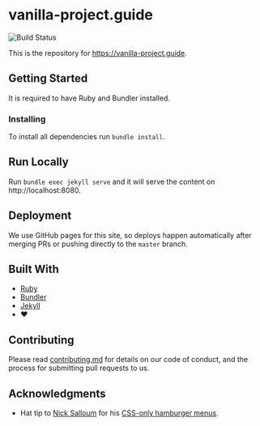 # vanilla-project.guide

![Build Status](https://circleci.com/gh/vanilla-project/vanilla-project.github.io/tree/master.svg?style=shield&circle-token=72581d4da0c51739f251af0eeb1569c7e1fd33dd)

This is the repository for https://vanilla-project.guide.


## Getting Started

It is required to have Ruby and Bundler installed.


### Installing

To install all dependencies run `bundle install`.


## Run Locally

Run `bundle exec jekyll serve` and it will serve the content on http://localhost:8080.


## Deployment

We use GitHub pages for this site, so deploys happen automatically after merging PRs or pushing directly to the `master` branch.


## Built With

- [Ruby](https://www.ruby-lang.org/en)
- [Bundler](http://bundler.io)
- [Jekyll](https://jekyllrb.com)
- :heart:


## Contributing

Please read [contributing.md](contributing.md) for details on our code of conduct, and the process for submitting pull requests to us.


## Acknowledgments

- Hat tip to [Nick Salloum](http://callmenick.com) for his [CSS-only hamburger menus](https://github.com/callmenick/Animating-Hamburger-Icons).

